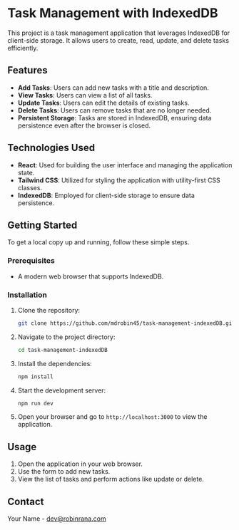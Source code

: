 # Task Management with IndexedDB

This project is a task management application that leverages IndexedDB for client-side storage. It allows users to create, read, update, and delete tasks efficiently.

## Features

-  **Add Tasks**: Users can add new tasks with a title and description.
-  **View Tasks**: Users can view a list of all tasks.
-  **Update Tasks**: Users can edit the details of existing tasks.
-  **Delete Tasks**: Users can remove tasks that are no longer needed.
-  **Persistent Storage**: Tasks are stored in IndexedDB, ensuring data persistence even after the browser is closed.

## Technologies Used

-  **React**: Used for building the user interface and managing the application state.
-  **Tailwind CSS**: Utilized for styling the application with utility-first CSS classes.
-  **IndexedDB**: Employed for client-side storage to ensure data persistence.

## Getting Started

To get a local copy up and running, follow these simple steps.

### Prerequisites

-  A modern web browser that supports IndexedDB.

### Installation

1. Clone the repository:
   ```sh
   git clone https://github.com/mdrobin45/task-management-indexedDB.git
   ```
2. Navigate to the project directory:
   ```sh
   cd task-management-indexedDB
   ```
3. Install the dependencies:
   ```sh
   npm install
   ```
4. Start the development server:
   ```sh
   npm run dev
   ```
5. Open your browser and go to `http://localhost:3000` to view the application.

## Usage

1. Open the application in your web browser.
2. Use the form to add new tasks.
3. View the list of tasks and perform actions like update or delete.

## Contact

Your Name - [dev@robinrana.com](mailto:dev@robinrana.com)
